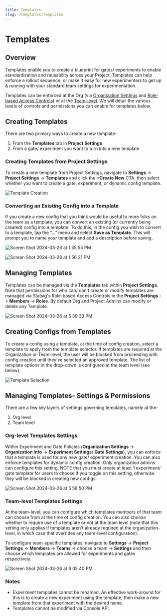 ```yaml
---
title: Templates
slug: /templates/templates
---
```


# Templates

## Overview

Templates enable you to create a blueprint for gates/ experiments to enable standardization and reusability across your Project. Templates can help enforce a rollout sequence, or make it easy for new experimenters to get up & running with your standard team settings for experimentation.

Templates can be enforced at the Org (via [Organization Settings](/org-admin/organization_policies) and [Role-based Access Controls](/access-management/projects)) or at the [Team-level](/access-management/teams). We will detail the various levels of controls and permissions you can enable for templates below.

## Creating Templates

There are two primary ways to create a new template-

1. From the **Templates** tab in **Project Settings**
2. From a gate/ experiment you want to turn into a new template

### Creating Templates from Project Settings

To create a new template from Project Settings, navigate to **Settings** -> **Project Settings** -> **Templates** and click the **+Create New** CTA, then select whether you want to create a gate, experiment, or dynamic config template.

![Template Creation](/img/templates/create-template.png)

### Converting an Existing Config into a Template

If you create a new config that you think would be useful to more folks on the team as a template, you can convert an existing (or currently being created) config into a template. To do this, in the config you wish to convert to a template, tap the "..." menu and select **Save as Template**. This will prompt you to name your template and add a description before saving.

![Screen Shot 2024-03-26 at 1 55 55 PM](https://github.com/statsig-io/docs/assets/101903926/4768129f-f91a-4697-aaf7-d9950cdde4d2)

![Screen Shot 2024-03-26 at 1 56 21 PM](https://github.com/statsig-io/docs/assets/101903926/790ed73e-d014-4163-abc2-caffaefaadc3)

## Managing Templates

Templates can be managed via the **Templates** tab within **Project Settings**. Note that permissions for who can/ can't create or modify templates are managed via Statsig's Role-based Access Controls in the **Project Settings** -> **Members** -> **Roles**. By default Org and Project Admins can modify or delete any Template.

![Screen Shot 2024-03-26 at 5 39 33 PM](https://github.com/statsig-io/docs/assets/101903926/0e77d362-a730-4939-844f-228a2982dbea)

## Creating Configs from Templates

To create a config using a template, at the time of config creation, select a template to apply from the template selector. If templates are required at the Organization or Team-level, the user will be blocked from proceeding with config creation until they've selected an approved template. The list of template options in the drop-down is configured at the team level (see below).

![Template Selection](/img/templates/template-selection.png)

## Managing Templates- Settings & Permissions

There are a few key layers of settings governing templates, namely at the-

1. Org level
2. Team level

### Org-level Templates Settings

Within Experiment and Gate Policies (**Organization Settings** -> **Organization Info** -> **Experiment Settings**/ **Gate Settings**), you can enforce that a template is used for any new gate/ experiment creation. You can also enforce templates for dynamic config creation. Only organization admins can configure this setting. NOTE that you must create at least 1 experiment/ gate template for users to choose if you toggle on this setting, otherwise they will be blocked in creating new configs.

![Screen Shot 2024-03-26 at 5 58 50 PM](https://github.com/statsig-io/docs/assets/101903926/7cbb069b-8060-4574-9fe9-e2859abdaaf4)

### Team-level Templates Settings

At the team-level, you can configure which templates members of that team can choose from at the time of config creation. You can also choose whether to require use of a template or not at the team level (note that this setting only applies if templates aren't already required at the organization-level, in which case that overrides any team-level configuration).

To configure team-specific templates, navigate to **Settings** -> **Project Settings** -> **Members** -> **Teams** -> choose a team -> **Settings** and then choose which templates are allowed for experiments and gates respectively.

![Screen Shot 2024-03-26 at 6 05 40 PM](https://github.com/statsig-io/docs/assets/101903926/08d38cb7-3a4d-4220-afa8-419bfedc531e)

### Notes

- Experiment templates cannot be renamed. An effective work-around for this is to create a new experiment using the template, then make a new template from that experiment with the desired name.
- Templates cannot be modified via Console API.
